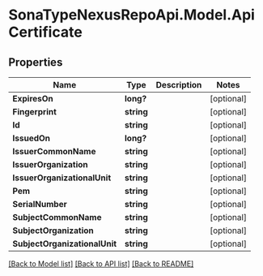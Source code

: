 # SonaTypeNexusRepoApi.Model.ApiCertificate
## Properties

Name | Type | Description | Notes
------------ | ------------- | ------------- | -------------
**ExpiresOn** | **long?** |  | [optional] 
**Fingerprint** | **string** |  | [optional] 
**Id** | **string** |  | [optional] 
**IssuedOn** | **long?** |  | [optional] 
**IssuerCommonName** | **string** |  | [optional] 
**IssuerOrganization** | **string** |  | [optional] 
**IssuerOrganizationalUnit** | **string** |  | [optional] 
**Pem** | **string** |  | [optional] 
**SerialNumber** | **string** |  | [optional] 
**SubjectCommonName** | **string** |  | [optional] 
**SubjectOrganization** | **string** |  | [optional] 
**SubjectOrganizationalUnit** | **string** |  | [optional] 

[[Back to Model list]](../README.md#documentation-for-models) [[Back to API list]](../README.md#documentation-for-api-endpoints) [[Back to README]](../README.md)

